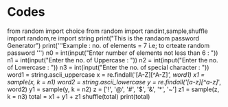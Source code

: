 # Codes
from random import choice
from random import randint,sample,shuffle
import random,re
import string
print("This is the randaom password Generator")
print('''Example :
            no. of elements = 7
            i.e; to crteate random password ''')
n0 = int(input("Enter number of elements not less than 6 : "))
n1 = int(input("Enter the no. of Uppercase : "))
n2 = int(input("Enter the no. of Lowercase : "))
n3 = int(input("Enter the no. of special character : "))
word1 = string.ascii_uppercase
x = re.findall('[A-Z][^A-Z]*', word1) 
x1 = sample(x, k = n1)
word2 = string.ascii_lowercase
y = re.findall('[a-z][^a-z]*', word2)
y1 = sample(y, k = n2)
z = ['!', '@', '#', '$', '&', '*', '~']
z1 = sample(z, k = n3)
total = x1 + y1 + z1
shuffle(total)
print(total)
